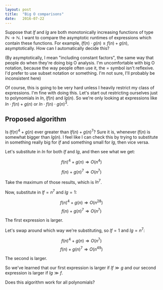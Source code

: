 ```yaml
---
layout: post
title:  "Big O comparisons"
date:   2016-07-22
---
```


Suppose that $l f$ and $l g$ are both monotonically increasing functions of type $l \mathbb{N} \rightarrow \mathbb{N}$.  I want to compare the asymptotic runtimes of expressions which contain these functions. For example, $l f(n) \cdot g(n) \geq f(n) + g(n)$, asymptotically. How can I automatically decide this?

(By asymptotically, I mean "including constant factors", the same way that people do when they're doing big O analysis. I'm uncomfortable with big O notation, because the way people often use it, the = symbol isn't reflexive. I'd prefer to use subset notation or something. I'm not sure, I'll probably be inconsistent here)

Of course, this is going to be very hard unless I heavily restrict my class of expressions. I'm fine with doing this. Let's start out restricting ourselves just to polynomials in $l n$, $l f(n)$ and $l g(n)$. So we're only looking at expressions like $l n \cdot f(n) + g(n)$ or $l n \cdot f(n) \cdot g(n)^3$.

## Proposed algorithm

Is $l f(n)^4 + g(n)$ ever greater than $l f(n) + g(n)^7$? Sure it is, whenever $l f(n)$ is somewhat bigger than $l g(n)$. I feel like I can check this by trying to substitute in something really big for $l f$ and something small for $l g$, then vice versa.

Let's substitute in $l n$ for both $l f$ and $l g$, and then see what we get:

$$ f(n)^4 + g(n) \Rightarrow O(n^4) $$

$$ f(n) + g(n)^7 \Rightarrow O(n^7) $$

Take the maximum of those results, which is $l n^7$.

Now, substitute in $l f = n^7$ and $l g = 1$:

$$ f(n)^4 + g(n) \Rightarrow O(n^{28}) $$
$$ f(n) + g(n)^7 \Rightarrow O(n^7) $$

The first expression is larger.

Let's swap around which way we're substituting, so $l f = 1$ and $l g = n^7$:


$$ f(n)^4 + g(n) \Rightarrow O(n^7) $$
$$ f(n) + g(n)^7 \Rightarrow O(n^{49}) $$

The second is larger.

So we've learned that our first expression is larger if $l f \gg g$ and our second expression is larger if $l g \gg f$.

Does this algorithm work for all polynomials?


